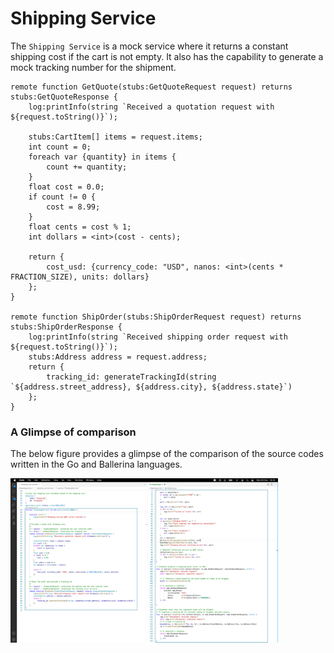 # Shipping Service

The `Shipping Service` is a mock service where it returns a constant shipping cost if the cart is not empty. It also has the capability to generate a mock tracking number for the shipment. 

```bal
remote function GetQuote(stubs:GetQuoteRequest request) returns stubs:GetQuoteResponse {
    log:printInfo(string `Received a quotation request with ${request.toString()}`);

    stubs:CartItem[] items = request.items;
    int count = 0;
    foreach var {quantity} in items {
        count += quantity;
    }
    float cost = 0.0;
    if count != 0 {
        cost = 8.99;
    }
    float cents = cost % 1;
    int dollars = <int>(cost - cents);

    return {
        cost_usd: {currency_code: "USD", nanos: <int>(cents * FRACTION_SIZE), units: dollars}
    };
}

remote function ShipOrder(stubs:ShipOrderRequest request) returns stubs:ShipOrderResponse {
    log:printInfo(string `Received shipping order request with ${request.toString()}`);
    stubs:Address address = request.address;
    return {
        tracking_id: generateTrackingId(string `${address.street_address}, ${address.city}, ${address.state}`)
    };
}
```

### A Glimpse of comparison

The below figure provides a glimpse of the comparison of the source codes written in the Go and Ballerina languages.

<img src="/images/shipping-service.png"  width="85%" height="85%">
